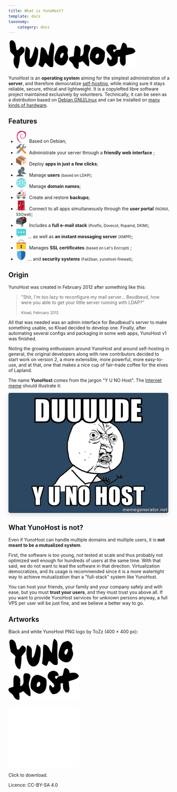 ```yaml
---
title: What is YunoHost?
template: docs
taxonomy:
    category: docs
---
```


<img src="/images/YunoHost_logo_vertical.png" width=400>

YunoHost is an **operating system** aiming for the simplest administration of a **server**, and therefore democratize [self-hosting](selfhosting), while making sure it stays reliable, secure, ethical and lightweight. It is a copylefted libre software project maintained exclusively by volunteers. Technically, it can be seen as a distribution based on [Debian GNU/Linux](https://debian.org) and can be installed on [many kinds of hardware](install).

## Features

- <img src="/images/icon-debian.png" width=32 style="margin-right:5px"> Based on Debian;
- <img src="/images/icon-tools.png" width=32 style="margin-right:5px" width=64> Administrate your server through a **friendly web interface** ;
- <img src="/images/icon-package.png" width=32 style="margin-right:5px"> Deploy **apps in just a few clicks**;
- <img src="/images/icon-users.png" width=32 style="margin-right:5px"> Manage **users** <small>(based on LDAP)</small>;
- <img src="/images/icon-globe.png" width=32 style="margin-right:5px"> Manage **domain names**;
- <img src="/images/icon-medic.png" width=32 style="margin-right:5px"> Create and restore **backups**;
- <img src="/images/icon-door.png" width=32 style="margin-right:5px"> Connect to all apps simultaneously through the **user portal** <small>(NGINX, SSOwat)</small>;
- <img src="/images/icon-mail.png" width=32 style="margin-right:5px"> Includes a **full e-mail stack** <small>(Postfix, Dovecot, Rspamd, DKIM)</small>;
- <img src="/images/icon-messaging.png" width=32 style="margin-right:5px">... as well as **an instant messaging server** <small>(XMPP)</small>;
- <img src="/images/icon-lock.png" width=32 style="margin-right:5px"> Manages **SSL certificates** <small>(based on Let's Encrypt)</small> ;
- <img src="/images/icon-shield.png" width=32 style="margin-right:5px">... and **security systems** <small>(Fail2ban, yunohost-firewall)</small>;

## Origin

YunoHost was created in February 2012 after something like this:

 <blockquote><p>"Shit, I'm too lazy to reconfigure my mail server... Beudbeud, how were you able to get your little server running with LDAP?"</p>
<small>Kload, February 2012</small></blockquote>

All that was needed was an admin interface for Beudbeud's server to make something usable, so Kload decided to develop one. Finally, after automating several configs and packaging in some web apps, YunoHost v1 was finished.

Noting the growing enthusiasm around YunoHost and around self-hosting in general, the original developers along with new contributors decided to start work on version 2, a more extensible, more powerful, more easy-to-use, and at that, one that makes a nice cup of fair-trade coffee for the elves of Lapland.

The name **YunoHost** comes from the jargon "Y U NO Host". The [Internet meme](https://en.wikipedia.org/wiki/Internet_meme) should illustrate it:
<div class="text-center"><img style="border-radius: 5px; box-shadow: 0 5px 15px rgba(0,0,0,0.15);" src="/images/dude_yunohost.jpg"></div>

## What YunoHost is not?

Even if YunoHost can handle multiple domains and multiple users, it is **not meant to be a mutualized system**.

First, the software is too young, not tested at scale and thus probably not optimized well enough for hundreds of users at the same time. With that said, we do not want to lead the software in that direction. Virtualization democratizes, and its usage is recommended since it is a more watertight way to achieve mutualization than a "full-stack" system like YunoHost.

You can host your friends, your family and your company safely and with ease, but you must **trust your users**, and they must trust you above all. If you want to provide YunoHost services for unknown persons anyway, a full VPS per user will be just fine, and we believe a better way to go.

## Artworks

Black and white YunoHost PNG logo by ToZz (400 × 400 px):

<a href="/images/ynh_logo_black_300dpi.png"><img src="/images/ynh_logo_black_300dpi.png" width=220></a>

<a href="/images/ynh_logo_white_300dpi.png"><img src="/images/ynh_logo_white_300dpi.png" width=220></a>

Click to download.

Licence: CC-BY-SA 4.0

